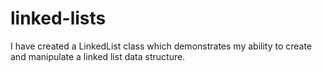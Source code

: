 # linked-lists

I have created a LinkedList class which demonstrates my ability to create and manipulate a linked list data structure.